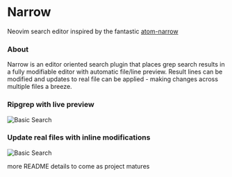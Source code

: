 # Narrow

Neovim search editor inspired by the fantastic [atom-narrow](https://github.com/t9md/atom-narrow)

### About
Narrow is an editor oriented search plugin that places grep search results in a fully modifiable editor with automatic file/line preview. Result lines can be modified and updates to real file can be applied - making changes across multiple files a breeze. 

### Ripgrep with live preview
![Basic Search](https://media3.giphy.com/media/JN9iI5x1RbUb5zYzjI/giphy.gif)

### Update real files with inline modifications
![Basic Search](https://media3.giphy.com/media/h8klPtkXtHC291dLqy/giphy.gif)

more README details to come as project matures

